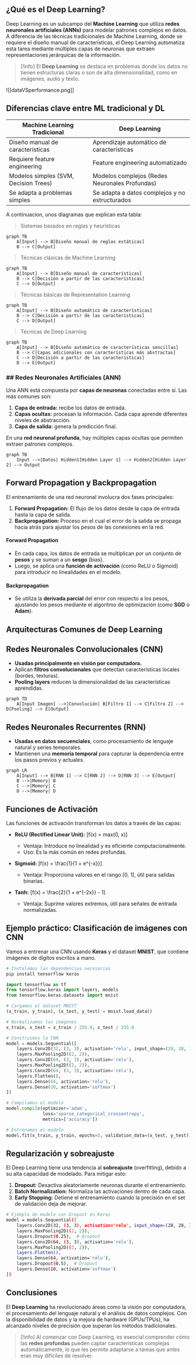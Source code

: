 ## ¿Qué es el Deep Learning?
Deep Learning es un subcampo del **Machine Learning** que utiliza **redes neuronales artificiales (ANNs)** para modelar patrones complejos en datos. A diferencia de las técnicas tradicionales de Machine Learning, donde se requiere el diseño manual de características, el Deep Learning automatiza esta tarea mediante múltiples capas de neuronas que extraen representaciones jerárquicas de la información.

>[!info]
El **Deep Learning** se destaca en problemas donde los datos no tienen estructuras claras o son de alta dimensionalidad, como en imágenes, audio y texto.


![[dataVSperformance.png]]

## Diferencias clave entre ML tradicional y DL
| Machine Learning Tradicional  | Deep Learning  |
|-------------------------------|----------------|
| Diseño manual de características | Aprendizaje automático de características |
| Requiere feature engineering   | Feature engineering automatizado |
| Modelos simples (SVM, Decision Trees) | Modelos complejos (Redes Neuronales Profundas) |
| Se adapta a problemas simples  | Se adapta a datos complejos y no estructurados |
A continuacion, unos diagramas que explican esta tabla:

> Sistemas basados en reglas y heurísticas
```mermaid
graph TB
    A[Input] --> B[Diseño manual de reglas estáticas]
    B --> C[Output]
```

> Técnicas clásicas de Machine Learning
```mermaid
graph TB
    A[Input] --> B[Diseño manual de características]
    B --> C[Decisión a partir de las características]
    C --> D[Output]
```

> Técnicas básicas de Representation Learning
```mermaid
graph TB
    A[Input] --> B[Diseño automático de características]
    B --> C[Decisión a partir de las características]
    C --> D[Output]
```

> Técnicas de Deep Learning
```mermaid
graph TB
    A[Input] --> B[Diseño automático de características sencillas]
    B --> C[Capas adicionales con características más abstractas]
    C --> D[Decisión a partir de las características]
    D --> E[Output]
```

### ## Redes Neuronales Artificiales (ANN)
Una ANN está compuesta por **capas de neuronas** conectadas entre sí. Las más comunes son:

1. **Capa de entrada:** recibe los datos de entrada.
2. **Capas ocultas:** procesan la información. Cada capa aprende diferentes niveles de abstracción.
3. **Capa de salida:** genera la predicción final.

En una **red neuronal profunda**, hay múltiples capas ocultas que permiten extraer patrones complejos.

```mermaid
graph TB
    Input -->|Datos| Hidden1[Hidden Layer 1] --> Hidden2[Hidden Layer 2] --> Output
```

## Forward Propagation y Backpropagation
El entrenamiento de una red neuronal involucra dos fases principales:

1. **Forward Propagation:** El flujo de los datos desde la capa de entrada hasta la capa de salida.
2. **Backpropagation:** Proceso en el cual el error de la salida se propaga hacia atrás para ajustar los pesos de las conexiones en la red.

#### Forward Propagation
- En cada capa, los datos de entrada se multiplican por un conjunto de **pesos** y se suman a un **sesgo** (bias).
- Luego, se aplica una **función de activación** (como ReLU o Sigmoid) para introducir no linealidades en el modelo.

#### Backpropagation
- Se utiliza la **derivada parcial** del error con respecto a los pesos, ajustando los pesos mediante el algoritmo de optimización (como **SGD** o **Adam**).

## Arquitecturas Comunes de Deep Learning

## Redes Neuronales Convolucionales (CNN)
- **Usadas principalmente en visión por computadora.**
- Aplican **filtros convolucionales** que detectan características locales (bordes, texturas).
- **Pooling layers** reducen la dimensionalidad de las características aprendidas.

```mermaid
graph TD
    A[Input Imagen] -->|Convolución| B[Filtro 1] --> C[Filtro 2] --> D[Pooling] --> E[Output]
```

## Redes Neuronales Recurrentes (RNN)
- **Usadas en datos secuenciales**, como procesamiento de lenguaje natural y series temporales.
- Mantienen una **memoria temporal** para capturar la dependencia entre los pasos previos y actuales.

```mermaid
graph LR
    A[Input] --> B[RNN 1] --> C[RNN 2] --> D[RNN 3] --> E[Output]
    B -->|Memory| B
    C -->|Memory| C
    D -->|Memory| D
```

## Funciones de Activación
Las funciones de activación transforman los datos a través de las capas:

- **ReLU (Rectified Linear Unit):** \[f(x) = max(0, x)\]
    - Ventaja: Introduce no linealidad y es eficiente computacionalmente.
    - Uso: Es la más común en redes profundas.
    
- **Sigmoid:** \[f(x) = \frac{1}{1 + e^{-x}}\]
    - Ventaja: Proporciona valores en el rango [0, 1], útil para salidas binarias.
    
- **Tanh:** \[f(x) = \frac{2}{1 + e^{-2x}} - 1\]
    - Ventaja: Suprime valores extremos, útil para señales de entrada normalizadas.

## Ejemplo práctico: Clasificación de imágenes con CNN
Vamos a entrenar una CNN usando **Keras** y el dataset **MNIST**, que contiene imágenes de dígitos escritos a mano.

```bash
# Instalamos las dependencias necesarias
pip install tensorflow keras
```

```python
import tensorflow as tf
from tensorflow.keras import layers, models
from tensorflow.keras.datasets import mnist

# Cargamos el dataset MNIST
(x_train, y_train), (x_test, y_test) = mnist.load_data()

# Normalizamos las imágenes
x_train, x_test = x_train / 255.0, x_test / 255.0

# Construimos la CNN
model = models.Sequential([
    layers.Conv2D(32, (3, 3), activation='relu', input_shape=(28, 28, 1)),
    layers.MaxPooling2D((2, 2)),
    layers.Conv2D(64, (3, 3), activation='relu'),
    layers.MaxPooling2D((2, 2)),
    layers.Conv2D(64, (3, 3), activation='relu'),
    layers.Flatten(),
    layers.Dense(64, activation='relu'),
    layers.Dense(10, activation='softmax')
])

# Compilamos el modelo
model.compile(optimizer='adam',
              loss='sparse_categorical_crossentropy',
              metrics=['accuracy'])

# Entrenamos el modelo
model.fit(x_train, y_train, epochs=5, validation_data=(x_test, y_test))
```

## Regularización y sobreajuste
El Deep Learning tiene una tendencia al **sobreajuste** (overfitting), debido a su alta capacidad de modelado. Para mitigar esto:

1. **Dropout:** Desactiva aleatoriamente neuronas durante el entrenamiento.
2. **Batch Normalization:** Normaliza las activaciones dentro de cada capa.
3. **Early Stopping:** Detiene el entrenamiento cuando la precisión en el set de validación deja de mejorar.

```bash
# Ejemplo de modelo con Dropout en Keras
model = models.Sequential([
    layers.Conv2D(32, (3, 3), activation='relu', input_shape=(28, 28, 1)),
    layers.MaxPooling2D((2, 2)),
    layers.Dropout(0.25),  # Dropout
    layers.Conv2D(64, (3, 3), activation='relu'),
    layers.MaxPooling2D((2, 2)),
    layers.Flatten(),
    layers.Dense(64, activation='relu'),
    layers.Dropout(0.5),  # Dropout
    layers.Dense(10, activation='softmax')
])
```

## Conclusiones
El **Deep Learning** ha revolucionado áreas como la visión por computadora, el procesamiento del lenguaje natural y el análisis de datos complejos. Con la disponibilidad de datos y la mejora de hardware (GPUs/TPUs), ha alcanzado niveles de precisión que superan los métodos tradicionales.

>[!info]
Al comenzar con Deep Learning, es esencial comprender cómo las **redes profundas** pueden captar características complejas automáticamente, lo que les permite adaptarse a tareas que antes eran muy difíciles de resolver.

